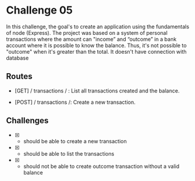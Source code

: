 # Challenge 05

In this challenge, the goal's to create an application using the fundamentals of node (Express). The project was based on a system of personal transactions where the amount can "income” and “outcome” in a bank account where it is possible to know the balance. Thus, it's not possible to "outcome" when it's greater than the total. It doesn't have connection with database

## Routes

- [GET] / transactions / : List all transactions created and the balance.

- [POST] / transactions /: Create a new transaction.

## Challenges

- [x] - should be able to create a new transaction

- [x] - should be able to list the transactions

- [x] - should not be able to create outcome transaction without a valid balance
